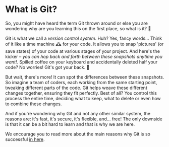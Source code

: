 # What is Git?

So, you might have heard the term Git thrown around or else you are wondering why are you learning this on the first place, so what is it? 🤔 

Git is what we call a _version control system_. Huh? Yes, fancy words... Think of it like a time machine 🕰️ for your code. It allows you to snap 'pictures' (or save states) of your code at various stages of your project. And here's the kicker – _you can hop back and forth between these snapshots anytime you want!_. Spilled coffee on your keyboard and accidentally deleted half your code? No worries! Git's got your back. 🙌

But wait, there's more! It can spot the differences between these snapshots. So imagine a team of coders, each working from the same starting point, tweaking different parts of the code. Git helps weave these different changes together, ensuring they fit perfectly. Best of all? You control this process the entire time, deciding what to keep, what to delete or even how to combine these changes.

And if you're wondering why Git and not any other similar system, the reasons are: it's fast, it's secure, it's flexible, and... free! 
The only downside is that it can be a bit hard to learn and that is why we are here. 

We encourage you to read more about the main reasons why Git is so successful [in here](https://www.atlassian.com/git/tutorials/what-is-git).



